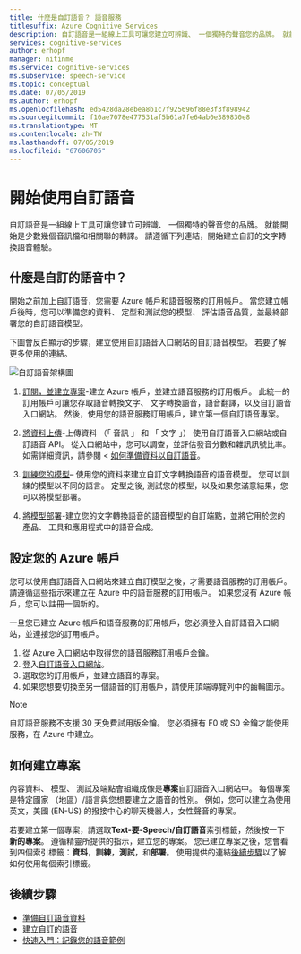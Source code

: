 ```yaml
---
title: 什麼是自訂語音？ 語音服務
titlesuffix: Azure Cognitive Services
description: 自訂語音是一組線上工具可讓您建立可辨識、 一個獨特的聲音您的品牌。 就能開始是少數幾個音訊檔和相關聯的轉譯。 請遵循下列連結，開始建立自訂的語音轉換文字體驗。
services: cognitive-services
author: erhopf
manager: nitinme
ms.service: cognitive-services
ms.subservice: speech-service
ms.topic: conceptual
ms.date: 07/05/2019
ms.author: erhopf
ms.openlocfilehash: ed5428da28ebea8b1c7f925696f88e3f3f898942
ms.sourcegitcommit: f10ae7078e477531af5b61a7fe64ab0e389830e8
ms.translationtype: MT
ms.contentlocale: zh-TW
ms.lasthandoff: 07/05/2019
ms.locfileid: "67606705"
---
```

# <a name="get-started-with-custom-voice"></a>開始使用自訂語音

自訂語音是一組線上工具可讓您建立可辨識、 一個獨特的聲音您的品牌。 就能開始是少數幾個音訊檔和相關聯的轉譯。 請遵循下列連結，開始建立自訂的文字轉換語音體驗。

## <a name="whats-in-custom-voice"></a>什麼是自訂的語音中？

開始之前加上自訂語音，您需要 Azure 帳戶和語音服務的訂用帳戶。 當您建立帳戶後時，您可以準備您的資料、 定型和測試您的模型、 評估語音品質，並最終部署您的自訂語音模型。

下圖會反白顯示的步驟，建立使用自訂語音入口網站的自訂語音模型。 若要了解更多使用的連結。

![自訂語音架構圖](media/custom-voice/custom-voice-diagram.png)

1.  [訂閱，並建立專案](#set-up-your-azure-account)-建立 Azure 帳戶，並建立語音服務的訂用帳戶。 此統一的訂用帳戶可讓您存取語音轉換文字、 文字轉換語音，語音翻譯，以及自訂語音入口網站。 然後，使用您的語音服務訂用帳戶，建立第一個自訂語音專案。

2.  [將資料上傳](how-to-custom-voice-create-voice.md#upload-your-datasets)-上傳資料 （「 音訊 」 和 「 文字 」） 使用自訂語音入口網站或自訂語音 API。 從入口網站中，您可以調查，並評估發音分數和雜訊訊號比率。 如需詳細資訊，請參閱 <<c0> [ 如何準備資料以自訂語音](how-to-custom-voice-prepare-data.md)。

3.  [訓練您的模型](how-to-custom-voice-create-voice.md#build-your-custom-voice-model)– 使用您的資料來建立自訂文字轉換語音的語音模型。 您可以訓練的模型以不同的語言。 定型之後, 測試您的模型，以及如果您滿意結果，您可以將模型部署。

4.  [將模型部署](how-to-custom-voice-create-voice.md#create-and-use-a-custom-voice-endpoint)-建立您的文字轉換語音的語音模型的自訂端點，並將它用於您的產品、 工具和應用程式中的語音合成。

## <a name="set-up-your-azure-account"></a>設定您的 Azure 帳戶

您可以使用自訂語音入口網站來建立自訂模型之後，才需要語音服務的訂用帳戶。 請遵循這些指示來建立在 Azure 中的語音服務的訂用帳戶。 如果您沒有 Azure 帳戶，您可以註冊一個新的。  

一旦您已建立 Azure 帳戶和語音服務的訂用帳戶，您必須登入自訂語音入口網站，並連接您的訂用帳戶。

1. 從 Azure 入口網站中取得您的語音服務訂用帳戶金鑰。
2. 登入[自訂語音入口網站](https://aka.ms/custom-voice)。
3. 選取您的訂用帳戶，並建立語音的專案。
4. 如果您想要切換至另一個語音的訂用帳戶，請使用頂端導覽列中的齒輪圖示。

> [!NOTE]
> 自訂語音服務不支援 30 天免費試用版金鑰。 您必須擁有 F0 或 S0 金鑰才能使用服務，在 Azure 中建立。

## <a name="how-to-create-a-project"></a>如何建立專案

內容資料、 模型、 測試及端點會組織成像是**專案**自訂語音入口網站中。 每個專案是特定國家 （地區）/語言與您想要建立之語音的性別。 例如，您可以建立為使用英文，美國 (EN-US) 的撥接中心的聊天機器人，女性聲音的專案。

若要建立第一個專案，請選取**Text-要-Speech/自訂語音**索引標籤，然後按一下**新的專案**。 遵循精靈所提供的指示，建立您的專案。 您已建立專案之後，您會看到四個索引標籤：**資料**，**訓練**，**測試**，和**部署**。 使用提供的連結[後續步驟](#next-steps)以了解如何使用每個索引標籤。

## <a name="next-steps"></a>後續步驟

- [準備自訂語音資料](how-to-custom-voice.md)
- [建立自訂的語音](how-to-custom-voice-create-voice.md)
- [快速入門：記錄您的語音範例](record-custom-voice-samples.md)
